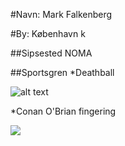 #Navn: Mark Falkenberg

#By: København k

##Sipsested
NOMA   

##Sportsgren
*Deathball

![alt text](https://theinfosphere.org/images/thumb/0/0a/Deathball.png/225px-Deathball.png)

*Conan O'Brian fingering

![](http://www.reactiongifs.us/wp-content/uploads/2013/10/nuh_uh_conan_obrien.gif)
